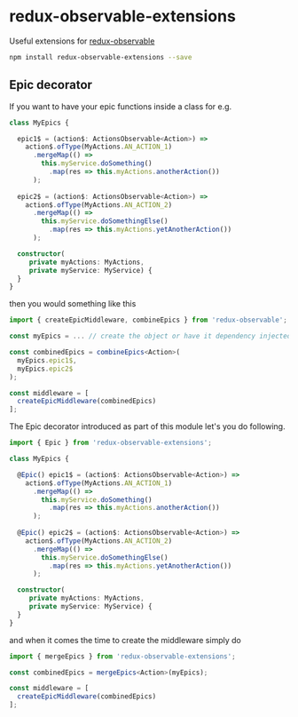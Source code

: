 # redux-observable-extensions

Useful extensions for [redux-observable](https://github.com/redux-observable/redux-observable)

```bash
npm install redux-observable-extensions --save
```

## Epic decorator

If you want to have your epic functions inside a class for e.g.

```typescript
class MyEpics {

  epic1$ = (action$: ActionsObservable<Action>) =>
    action$.ofType(MyActions.AN_ACTION_1)
      .mergeMap(() =>
        this.myService.doSomething()
          .map(res => this.myActions.anotherAction())
      );
      
  epic2$ = (action$: ActionsObservable<Action>) =>
    action$.ofType(MyActions.AN_ACTION_2)
      .mergeMap(() =>
        this.myService.doSomethingElse()
          .map(res => this.myActions.yetAnotherAction())
      );

  constructor(
     private myActions: MyActions,  
     private myService: MyService) {
  }
}
```

then you would something like this 

```typescript
import { createEpicMiddleware, combineEpics } from 'redux-observable';

const myEpics = ... // create the object or have it dependency injected

const combinedEpics = combineEpics<Action>(
  myEpics.epic1$,
  myEpics.epic2$
);

const middleware = [
  createEpicMiddleware(combinedEpics)
];

```

The Epic decorator introduced as part of this module let's you do following.

```typescript
import { Epic } from 'redux-observable-extensions';

class MyEpics {

  @Epic() epic1$ = (action$: ActionsObservable<Action>) =>
    action$.ofType(MyActions.AN_ACTION_1)
      .mergeMap(() =>
        this.myService.doSomething()
          .map(res => this.myActions.anotherAction())
      );
      
  @Epic() epic2$ = (action$: ActionsObservable<Action>) =>
    action$.ofType(MyActions.AN_ACTION_2)
      .mergeMap(() =>
        this.myService.doSomethingElse()
          .map(res => this.myActions.yetAnotherAction())
      );

  constructor(
     private myActions: MyActions,  
     private myService: MyService) {
  }
}
```

and when it comes the time to create the middleware simply do

```typescript
import { mergeEpics } from 'redux-observable-extensions';

const combinedEpics = mergeEpics<Action>(myEpics); 

const middleware = [
  createEpicMiddleware(combinedEpics)
];

```


